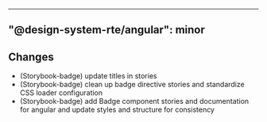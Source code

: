 ---
  "@design-system-rte/angular": minor
  ---
  
  ## Changes

- (Storybook-badge) update titles in stories
- (Storybook-badge) clean up badge directive stories and standardize CSS loader configuration
- (Storybook-badge) add Badge component stories and documentation for angular and update styles and structure for consistency

